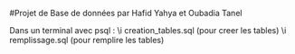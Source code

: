 #Projet de Base de données par Hafid Yahya et Oubadia Tanel

Dans un terminal avec psql :
  \i creation_tables.sql
  (pour creer les tables)
  \i remplissage.sql
  (pour remplire les tables)

